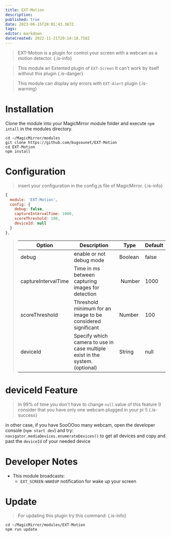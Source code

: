 ```yaml
---
title: EXT-Motion
description: 
published: true
date: 2023-06-15T20:01:43.367Z
tags: 
editor: markdown
dateCreated: 2022-11-21T20:14:18.758Z
---
```


> EXT-Motion is a plugin for control your screen with a webcam as a motion detector.
{.is-info}


> This module an Extented plugin of `EXT-Screen`
> It can't work by itself without this plugin
{.is-danger}

> This module can display any errors with `EXT-Alert` plugin
{.is-warning}


# Installation

Clone the module into your MagicMirror module folder and execute `npm intall` in the modules directory.
```
cd ~/MagicMirror/modules
git clone https://github.com/bugsounet/EXT-Motion
cd EXT-Motion
npm install
```

# Configuration
> insert your configuration in the config.js file of MagicMirror.
{.is-info}


```js
{
  module: 'EXT-Motion',
  config: {
    debug: false,
    captureIntervalTime: 1000,
    scoreThreshold: 100,
    deviceId: null
  }
},
```

> | Option  | Description | Type | Default |
> | ------- | --- | --- | --- |
> | debug | enable or not debug mode | Boolean | false |
> | captureIntervalTime | Time in ms between capturing images for detection | Number | 1000 |
> | scoreThreshold | Threshold minimum for an image to be considered significant | Number | 100 |
> | deviceId | Specify which camera to use in case multiple exist in the system. (optional) | String | null |

# deviceId Feature
> In 99% of time you don't have to change `null` value of this feature (I consider that you have only one webcam plugged in your pi !)
{.is-success}

in other case, if you have SooOOoo many webcam, open the developer console (`npm start dev`) and try:
`navigator.mediaDevices.enumerateDevices()` to get all devices
and copy and past the `deviceId` of your needed device

# Developer Notes

- This module broadcasts:
  * `EXT_SCREEN-WAKEUP` notification for wake up your screen

# Update
> For updating this plugin try this command:
{.is-info}

```
cd ~/MagicMirror/modules/EXT-Motion
npm run update
```
